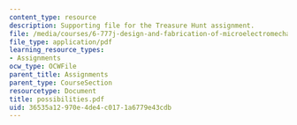```yaml
---
content_type: resource
description: Supporting file for the Treasure Hunt assignment.
file: /media/courses/6-777j-design-and-fabrication-of-microelectromechanical-devices-spring-2007/36535a12970e4de4c0171a6779e43cdb_possibilities.pdf
file_type: application/pdf
learning_resource_types:
- Assignments
ocw_type: OCWFile
parent_title: Assignments
parent_type: CourseSection
resourcetype: Document
title: possibilities.pdf
uid: 36535a12-970e-4de4-c017-1a6779e43cdb
---
```


